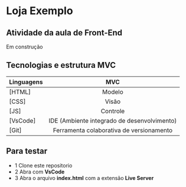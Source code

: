 # Loja Exemplo

## Atividade da aula de Front-End
Em construção

## Tecnologias e estrutura MVC

| Linguagens  | MVC |
| ------------- |:-------------:|
| [HTML]  | Modelo     |
| [CSS]     | Visão |
| [JS]     | Controle |
| [VsCode]     | IDE (Ambiente integrado de desenvolvimento) |
| [Git]     | Ferramenta colaborativa de versionamento |

## Para testar

* 1 Clone este repositorio
* 2 Abra com **VsCode**
* 3 Abra o arquivo **index.html** com a extensão **Live Server**
